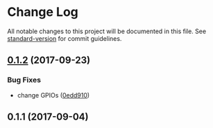 # Change Log

All notable changes to this project will be documented in this file. See [standard-version](https://github.com/conventional-changelog/standard-version) for commit guidelines.

<a name="0.1.2"></a>
## [0.1.2](https://github.com/denouche/arduino-nespresso-citiz/compare/v0.1.1...v0.1.2) (2017-09-23)


### Bug Fixes

* change GPIOs ([0edd910](https://github.com/denouche/arduino-nespresso-citiz/commit/0edd910))



<a name="0.1.1"></a>
## 0.1.1 (2017-09-04)
